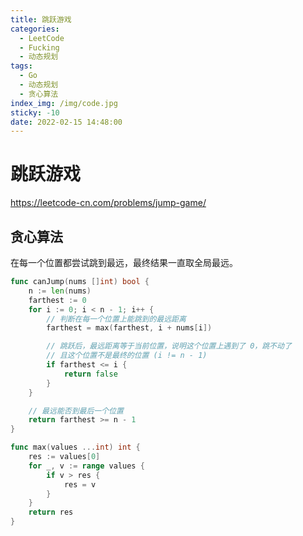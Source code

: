 ```yaml
---
title: 跳跃游戏
categories:
  - LeetCode
  - Fucking
  - 动态规划
tags:
  - Go
  - 动态规划
  - 贪心算法
index_img: /img/code.jpg
sticky: -10
date: 2022-02-15 14:48:00
---
```


# 跳跃游戏

https://leetcode-cn.com/problems/jump-game/

## 贪心算法

在每一个位置都尝试跳到最远，最终结果一直取全局最远。

```go
func canJump(nums []int) bool {
    n := len(nums)
    farthest := 0
    for i := 0; i < n - 1; i++ {
        // 判断在每一个位置上能跳到的最远距离
        farthest = max(farthest, i + nums[i])

        // 跳跃后，最远距离等于当前位置，说明这个位置上遇到了 0，跳不动了
        // 且这个位置不是最终的位置 (i != n - 1)
        if farthest <= i {
            return false
        }
    }

    // 最远能否到最后一个位置
    return farthest >= n - 1
}

func max(values ...int) int {
    res := values[0]
    for _, v := range values {
        if v > res {
            res = v
        }
    }
    return res
}
```